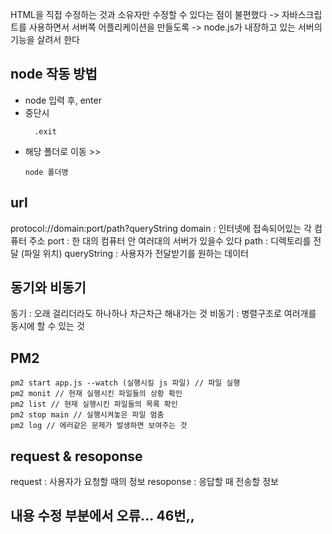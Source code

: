HTML을 직접 수정하는 것과 소유자만 수정할 수 있다는 점이 불편했다
-> 자바스크립트를 사용하면서 서버쪽 어플리케이션을 만들도록
-> node.js가 내장하고 있는 서버의 기능을 살려서 한다

## node 작동 방법

- node 입력 후, enter
- 중단시
  ```ctrl + cc
    .exit
  ```
- 해당 폴더로 이동 >>
  ```
  node 폴더명
  ```

## url

protocol://domain:port/path?queryString
domain : 인터넷에 접속되어있는 각 컴퓨터 주소
port : 한 대의 컴퓨터 안 여러대의 서버가 있을수 있다
path : 디렉토리를 전달 (파일 위치)
queryString : 사용자가 전달받기를 원하는 데이터

## 동기와 비동기

동기 : 오래 걸리더라도 하나하나 차근차근 해내가는 것
비동기 : 병렬구조로 여러개를 동시에 할 수 있는 것

## PM2

```
pm2 start app.js --watch (실행시킬 js 파일) // 파일 실행
pm2 monit // 현재 실행시킨 파일들의 상황 확인
pm2 list // 현재 실행시킨 파일들의 목록 확인
pm2 stop main // 실행시켜놓은 파일 멈춤
pm2 log // 에러같은 문제가 발생하면 보여주는 것
```

## request & resoponse

request : 사용자가 요청할 때의 정보
resoponse : 응답할 때 전송할 정보

## 내용 수정 부분에서 오류... 46번,,
